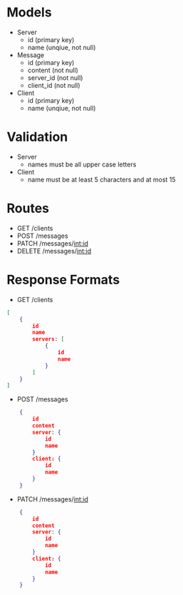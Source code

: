 # Models

 - Server
    - id   (primary key)
    - name (unqiue, not null)
 - Message
    - id        (primary key)
    - content   (not null)
    - server_id (not null)
    - client_id (not null)
 - Client
    - id   (primary key)
    - name (unqiue, not null)
# Validation

  - Server
    - names must be all upper case letters
  - Client
    - name must be at least 5 characters and at most 15
# Routes

  - GET /clients
  - POST /messages
  - PATCH /messages/<int:id>
  - DELETE /messages/<int:id>
    

# Response Formats

  - GET /clients
  ```json
  [
      {
          id
          name
          servers: [
              {
                  id
                  name
              }
          ]
      }
  ]
  ```
  - POST /messages
  ```json
      {
          id
          content
          server: {
              id
              name
          }
          client: {
              id
              name
          }
      }
  ```
  - PATCH /messages/<int:id>
  ```json
      {
          id
          content
          server: {
              id
              name
          }
          client: {
              id
              name
          }
      }
  ```